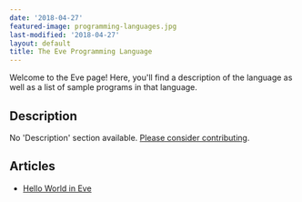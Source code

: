 ```yaml
---
date: '2018-04-27'
featured-image: programming-languages.jpg
last-modified: '2018-04-27'
layout: default
title: The Eve Programming Language
---
```


Welcome to the Eve page! Here, you'll find a description of the language as well as a list of sample programs in that language.

## Description

No 'Description' section available. [Please consider contributing](https://github.com/TheRenegadeCoder/sample-programs-website).

## Articles

- [Hello World in Eve](https://sampleprograms.io/projects/hello-world/eve)